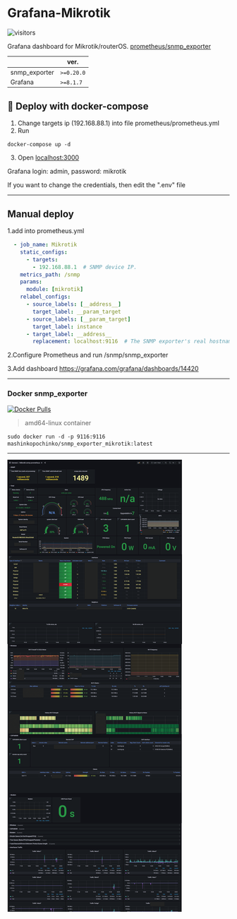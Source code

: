 # Grafana-Mikrotik

![visitors](https://visitor-badge.laobi.icu/badge?page_id=IgorKha.Grafana-Mikrotik)

Grafana dashboard for Mikrotik/routerOS. [prometheus/snmp_exporter](https://github.com/prometheus/snmp_exporter)

|   | ver.  |
|---|---|
| snmp_exporter  |  `>=0.20.0` |
| Grafana  | `>=8.1.7`  |
## 🐳 Deploy with docker-compose 

1. Change targets ip (192.168.88.1) into file prometheus/prometheus.yml
2. Run
```console
docker-compose up -d
```
3. Open [localhost:3000](http://localhost:3000)

Grafana login: admin, password: mikrotik

If you want to change the credentials, then edit the ".env" file

-----------
## Manual deploy

1.add into prometheus.yml

```yml
  - job_name: Mikrotik
    static_configs:
      - targets:
        - 192.168.88.1  # SNMP device IP.
    metrics_path: /snmp
    params:
      module: [mikrotik]
    relabel_configs:
      - source_labels: [__address__]
        target_label: __param_target
      - source_labels: [__param_target]
        target_label: instance
      - target_label: __address__
        replacement: localhost:9116  # The SNMP exporter's real hostname:port.
```

2.Configure Prometheus and run /snmp/snmp_exporter

3.Add dashboard <https://grafana.com/grafana/dashboards/14420>

-----------

### Docker snmp_exporter

[![Docker Pulls](https://img.shields.io/docker/pulls/mashinkopochinko/snmp_exporter_mikrotik?logo=docker)](https://hub.docker.com/repository/docker/mashinkopochinko/snmp_exporter_mikrotik)

> amd64-linux container

```console
sudo docker run -d -p 9116:9116 mashinkopochinko/snmp_exporter_mikrotik:latest
```

-----------
![img1](/readme/screen.png)

